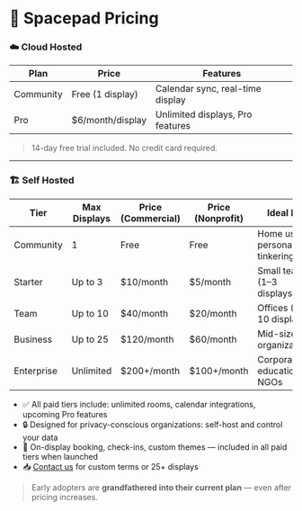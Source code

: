 # 💸 Spacepad Pricing

### ☁️ Cloud Hosted

| Plan      | Price                 | Features                         |
| --------- | --------------------- | -------------------------------- |
| Community | Free (1 display)      | Calendar sync, real-time display |
| Pro       | $6/month/display      | Unlimited displays, Pro features |

> 14-day free trial included. No credit card required.

---

### 🏗️ Self Hosted

| Tier       | Max Displays | Price (Commercial) | Price (Nonprofit)  | Ideal For                     |
|------------|--------------|--------------------|--------------------|-------------------------------|
| Community  | 1            | Free               | Free               | Home use, personal tinkering  |
| Starter    | Up to 3      | $10/month          | $5/month           | Small teams (1–3 displays)    |
| Team       | Up to 10     | $40/month          | $20/month          | Offices (4–10 displays)       |
| Business   | Up to 25     | $120/month         | $60/month          | Mid-sized organizations       |
| Enterprise | Unlimited    | $200+/month        | $100+/month        | Corporates, education, NGOs   |

* ✅ All paid tiers include: unlimited rooms, calendar integrations, upcoming Pro features
* 🔒 Designed for privacy-conscious organizations: self-host and control your data
* 💼 On-display booking, check-ins, custom themes — included in all paid tiers when launched
* 📥 [Contact us](mailto:support@spacepad.io) for custom terms or 25+ displays

> Early adopters are **grandfathered into their current plan** — even after pricing increases.